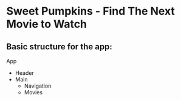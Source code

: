 # Sweet Pumpkins - Find The Next Movie to Watch

## Basic structure for the app:

App
 - Header
 - Main
   - Navigation
   - Movies

